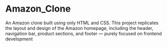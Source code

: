 # Amazon_Clone
An Amazon clone built using only HTML and CSS. This project replicates the layout and design of the Amazon homepage, including the header, navigation bar, product sections, and footer — purely focused on frontend development 
